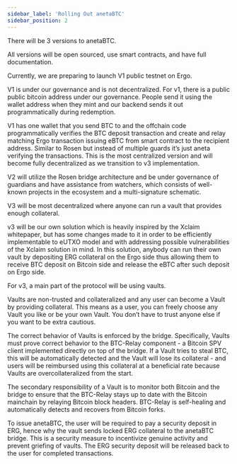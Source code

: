 ```yaml
---
sidebar_label: 'Rolling Out anetaBTC'
sidebar_position: 2
---
```


There will be 3 versions to anetaBTC. 

All versions will be open sourced, use smart contracts, and have full documentation. 

Currently, we are preparing to launch V1 public testnet on Ergo. 

V1 is under our governance and is not decentralized. For v1, there is a public public bitcoin address under our governance. People send it using the wallet address when they mint and our backend sends it out programmatically during redemption.

V1 has one wallet that you send BTC to and the offchain code programmatically verifies the BTC deposit transaction and create and relay matching Ergo transaction issuing eBTC from smart contract to the recipient address. Similar to Rosen but instead of multiple guards it’s just aneta verifying the transactions. This is the most centralized version and will become fully decentralized as we transition to v3 implementation. 

V2 will utilize the Rosen bridge architecture and be under governance of guardians and have assistance from watchers, which consists of well-known projects in the ecosystem and a multi-signature schematic. 

V3 will be most decentralized where anyone can run a vault that provides enough collateral. 

v3 will be our own solution which is heavily inspired by the Xclaim whitepaper, but has some changes made to it in order to be efficiently implementable to eUTXO model and with addressing possible vulnerabilities of the Xclaim solution in mind. In this solution, anybody can run their own vault by depositing ERG collateral on the Ergo side thus allowing them to receive BTC deposit on Bitcoin side and release the eBTC after such deposit on Ergo side. 

For v3, a main part of the protocol will be using vaults.

Vaults are non-trusted and collateralized and any user can become a Vault by providing collateral. This means as a user, you can freely choose any Vault you like or be your own Vault. You don’t have to trust anyone else if you want to be extra cautious.

The correct behavior of Vaults is enforced by the bridge. Specifically, Vaults must prove correct behavior to the BTC-Relay component - a Bitcoin SPV client implemented directly on top of the bridge. If a Vault tries to steal BTC, this will be automatically detected and the Vault will lose its collateral - and users will be reimbursed using this collateral at a beneficial rate because Vaults are overcollateralized from the start.

The secondary responsibility of a Vault is to monitor both Bitcoin and the bridge to ensure that the BTC-Relay stays up to date with the Bitcoin mainchain by relaying Bitcoin block headers. BTC-Relay is self-healing and automatically detects and recovers from Bitcoin forks.

To issue anetaBTC, the user will be required to pay a security deposit in ERG, hence why the vault sends locked ERG collateral to the anetaBTC bridge. This is a security measure to incentivize genuine activity and prevent griefing of vaults. The ERG security deposit will be released back to the user for completed transactions.

<!-- Source: xchain whitepaper  -->
